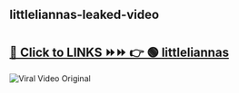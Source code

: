 
 ## littleliannas-leaked-video 

# <h2><a href="https://clipsfans.com/littleliannas&ref=git">🔗 Click to LINKS ⏩⏩ 👉 🟢 littleliannas </a></h2>

<a href="https://clipsfans.com/littleliannas&ref=git" rel="nofollow" data-target="animated-image.originalLink"><img src="https://i.ibb.co.com/xMMVF88/686577567.gif" alt="Viral Video Original" style="max-width: 100%; display: inline-block;" data-target="animated-image.originalImage"></a>
